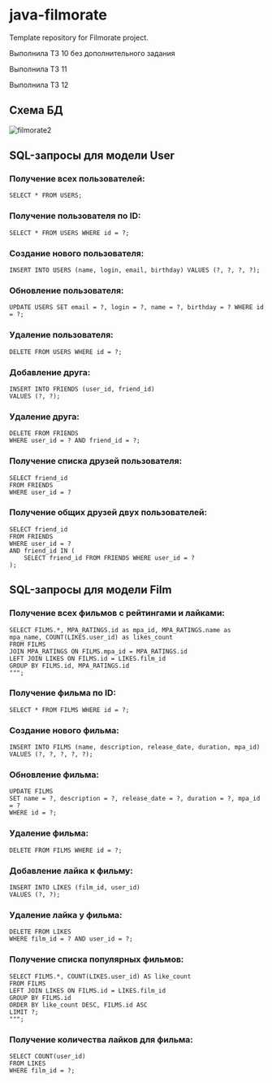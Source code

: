 # java-filmorate
Template repository for Filmorate project.

Выполнила ТЗ 10 без дополнительного задания

Выполнила ТЗ 11

Выполнила ТЗ 12

## Схема БД

![filmorate2](https://github.com/vl4ks/java-filmorate/commit/7a9ad9db6316f0113b66eca4e1789d5f380b0b5a)

## SQL-запросы для модели **User**

### Получение всех пользователей:

`SELECT * FROM USERS;`

### Получение пользователя по ID:

```
SELECT * FROM USERS WHERE id = ?;
```

### Создание нового пользователя:

```
INSERT INTO USERS (name, login, email, birthday) VALUES (?, ?, ?, ?);
```
### Обновление пользователя:

```
UPDATE USERS SET email = ?, login = ?, name = ?, birthday = ? WHERE id = ?;
```


### Удаление пользователя:

```
DELETE FROM USERS WHERE id = ?;
```

### Добавление друга:

```
INSERT INTO FRIENDS (user_id, friend_id) 
VALUES (?, ?);
```

### Удаление друга:

```
DELETE FROM FRIENDS 
WHERE user_id = ? AND friend_id = ?;
```

### Получение списка друзей пользователя:

```
SELECT friend_id 
FROM FRIENDS 
WHERE user_id = ?
```


### Получение общих друзей двух пользователей:

```
SELECT friend_id 
FROM FRIENDS 
WHERE user_id = ? 
AND friend_id IN (
    SELECT friend_id FROM FRIENDS WHERE user_id = ?
);
```

## SQL-запросы для модели **Film**

### Получение всех фильмов с рейтингами и лайками:

```
SELECT FILMS.*, MPA_RATINGS.id as mpa_id, MPA_RATINGS.name as mpa_name, COUNT(LIKES.user_id) as likes_count
FROM FILMS
JOIN MPA_RATINGS ON FILMS.mpa_id = MPA_RATINGS.id
LEFT JOIN LIKES ON FILMS.id = LIKES.film_id
GROUP BY FILMS.id, MPA_RATINGS.id
""";
```

### Получение фильма по ID:

`SELECT * FROM FILMS WHERE id = ?;`

### Создание нового фильма:

```
INSERT INTO FILMS (name, description, release_date, duration, mpa_id) 
VALUES (?, ?, ?, ?, ?);
```

### Обновление фильма:

```
UPDATE FILMS 
SET name = ?, description = ?, release_date = ?, duration = ?, mpa_id = ? 
WHERE id = ?;
```

### Удаление фильма:

`DELETE FROM FILMS WHERE id = ?;`

### Добавление лайка к фильму:

```
INSERT INTO LIKES (film_id, user_id) 
VALUES (?, ?);
```

### Удаление лайка у фильма:

```
DELETE FROM LIKES 
WHERE film_id = ? AND user_id = ?;
```

### Получение списка популярных фильмов:

```
SELECT FILMS.*, COUNT(LIKES.user_id) AS like_count
FROM FILMS
LEFT JOIN LIKES ON FILMS.id = LIKES.film_id
GROUP BY FILMS.id
ORDER BY like_count DESC, FILMS.id ASC
LIMIT ?;
""";
```

### Получение количества лайков для фильма:

```
SELECT COUNT(user_id) 
FROM LIKES 
WHERE film_id = ?;
```
